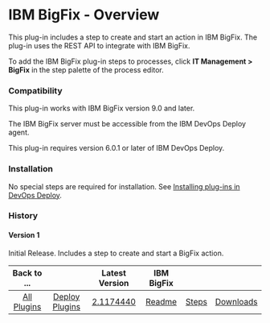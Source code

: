 
# IBM BigFix - Overview

This plug-in includes a step to create and start an action in IBM BigFix. The plug-in uses the REST API to integrate with IBM BigFix.

To add the IBM BigFix plug-in steps to processes, click **IT Management > BigFix** in the step palette of the process editor.

### Compatibility

This plug-in works with IBM BigFix version 9.0 and later.

The IBM BigFix server must be accessible from the IBM DevOps Deploy agent.

This plug-in requires version 6.0.1 or later of IBM DevOps Deploy.

### Installation

No special steps are required for installation. See [Installing plug-ins in DevOps Deploy](https://community.ibm.com/community/user/wasdevops/blogs/laurel-dickson-bull1/2022/06/13/install-plugins "Installing plug-ins in DevOps Deploy").

### History

#### Version 1

Initial Release. Includes a step to create and start a BigFix action.


|Back to ...||Latest Version|IBM BigFix |||
| :---: | :---: | :---: | :---: | :---: | :---: |
|[All Plugins](../../index.md)|[Deploy Plugins](../README.md)|[2.1174440](https://raw.githubusercontent.com/UrbanCode/IBM-UCD-PLUGINS/main/files/bigfix/ucd-bigfix-2.1174440.zip)|[Readme](README.md)|[Steps](steps.md)|[Downloads](downloads.md)|
